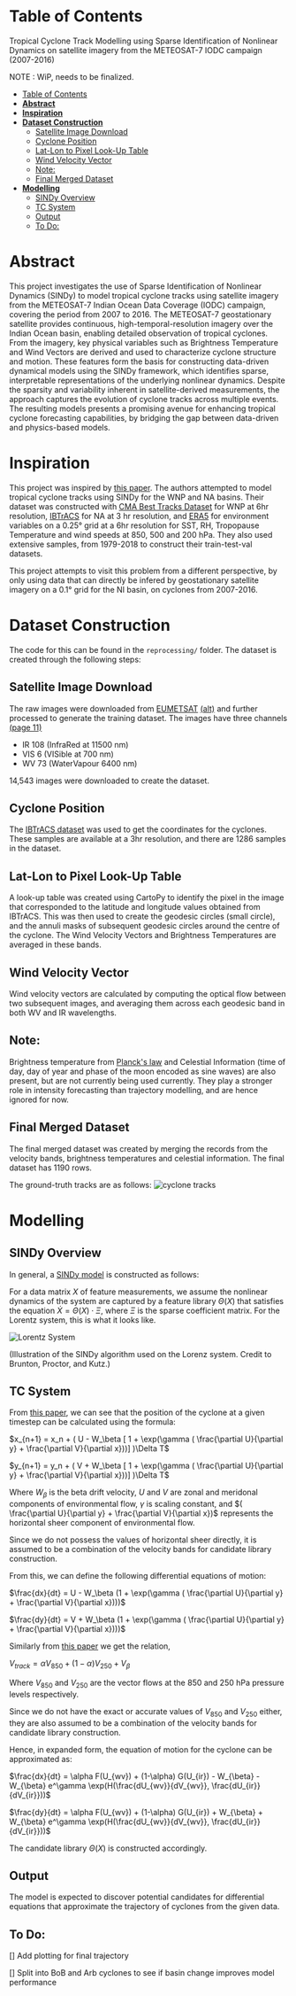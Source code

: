 # Table of Contents
Tropical Cyclone Track Modelling using Sparse Identification of Nonlinear Dynamics on satellite imagery from the METEOSAT-7 IODC campaign (2007-2016)

NOTE : WiP, needs to be finalized.

- [Table of Contents](#table-of-contents)
- [**Abstract**](#abstract)
- [**Inspiration**](#inspiration)
- [**Dataset Construction**](#dataset-construction)
  - [Satellite Image Download](#satellite-image-download)
  - [Cyclone Position](#cyclone-position)
  - [Lat-Lon to Pixel Look-Up Table](#lat-lon-to-pixel-look-up-table)
  - [Wind Velocity Vector](#wind-velocity-vector)
  - [Note:](#note)
  - [Final Merged Dataset](#final-merged-dataset)
- [**Modelling**](#modelling)
  - [SINDy Overview](#sindy-overview)
  - [TC System](#tc-system)
  - [Output](#output)
  - [To Do:](#to-do)


# **Abstract**
This project investigates the use of Sparse Identification of Nonlinear Dynamics (SINDy) to model tropical cyclone tracks using satellite imagery from the METEOSAT-7 Indian Ocean Data Coverage (IODC) campaign, covering the period from 2007 to 2016. The METEOSAT-7 geostationary satellite provides continuous, high-temporal-resolution imagery over the Indian Ocean basin, enabling detailed observation of tropical cyclones. From the imagery, key physical variables such as Brightness Temperature and Wind Vectors are derived and used to characterize cyclone structure and motion. These features form the basis for constructing data-driven dynamical models using the SINDy framework, which identifies sparse, interpretable representations of the underlying nonlinear dynamics. Despite the sparsity and variability inherent in satellite-derived measurements, the approach captures the evolution of cyclone tracks across multiple events. The resulting models presents a promising avenue for enhancing tropical cyclone forecasting capabilities, by bridging the gap between data-driven and physics-based models.

# **Inspiration**

This project was inspired by [this paper](https://www.sciencedirect.com/science/article/abs/pii/S0167610524001211). The authors attempted to model tropical cyclone tracks using SINDy for the WNP and NA basins. Their dataset was constructed with [CMA Best Tracks Dataset](https://tcdata.typhoon.org.cn/en/zjljsjj.html) for WNP at 6hr resolution, [IBTrACS](https://www.ncei.noaa.gov/products/international-best-track-archive) for NA at 3 hr resolution, and [ERA5](https://cds.climate.copernicus.eu/datasets/reanalysis-era5-single-levels?tab=overview) for environment variables on a 0.25° grid at a 6hr resolution for SST, RH, Tropopause Temperature and wind speeds at 850, 500 and 200 hPa. They also used extensive samples, from 1979-2018 to construct their train-test-val datasets.

This project attempts to visit this problem from a different perspective, by only using data that can directly be infered by geostationary satellite imagery on a 0.1° grid for the NI basin, on cyclones from 2007-2016.

# **Dataset Construction**
The code for this can be found in the `reprocessing/` folder.
The dataset is created through the following steps:

## Satellite Image Download

The raw images were downloaded from [EUMETSAT](https://data.eumetsat.int/product/EO:EUM:DAT:0081) [(alt)](https://navigator.eumetsat.int/product/EO:EUM:DAT:0081) and further processed to generate the training dataset. The images have three channels [(page 11)](https://user.eumetsat.int/s3/eup-strapi-media/pdf_mviri_fcdr_atbd_75cac1f577.pdf)

- IR 108 (InfraRed at 11500 nm)
- VIS 6 (VISible at 700 nm)
- WV 73 (WaterVapour 6400 nm)

14,543 images were downloaded to create the dataset.

## Cyclone Position

The [IBTrACS dataset](https://www.ncei.noaa.gov/data/international-best-track-archive-for-climate-stewardship-ibtracs/v04r01/access/csv/) was used to get the coordinates for the cyclones. These samples are available at a 3hr resolution, and there are 1286 samples in the dataset.

## Lat-Lon to Pixel Look-Up Table

A look-up table was created using CartoPy to identify the pixel in the image that corresponded to the latitude and longitude values obtained from IBTrACS. This was then used to create the geodesic circles (small circle), and the annuli masks of subsequent geodesic circles around the centre of the cyclone. The Wind Velocity Vectors and Brightness Temperatures are averaged in these bands.

## Wind Velocity Vector

Wind velocity vectors are calculated by computing the optical flow between two subsequent images, and averaging them across each geodesic band in both WV and IR wavelengths.

## Note:
Brightness temperature from [Planck's law](https://www-cdn.eumetsat.int/files/2020-04/pdf_ten_052556_rad2bright.pdf) and Celestial Information (time of day, day of year and phase of the moon encoded as sine waves) are also present, but are not currently being used currently. They play a stronger role in intensity forecasting than trajectory modelling, and are hence ignored for now.


## Final Merged Dataset
The final merged dataset was created by merging the records from the velocity bands, brightness temperatures and celestial information. The final dataset has 1190 rows.

The ground-truth tracks are as follows:
![cyclone tracks](assets/tracks.png)

# **Modelling**

## SINDy Overview
In general, a [SINDy model](https://www.pnas.org/doi/10.1073/pnas.1517384113) is constructed as follows:

For a data matrix $X$ of feature measurements, we assume the nonlinear dynamics of the system are captured by a feature library $\Theta(X)$ that satisfies the equation $\dot{X} = \Theta(X) \cdot \Xi$, where $\Xi$ is the sparse coefficient matrix. For the Lorentz system, this is what it looks like. 

![Lorentz System](assets/Schematic-SINDy.png)

(Illustration of the SINDy algorithm used on the Lorenz system. Credit to Brunton, Proctor, and Kutz.)


## TC System

From [this paper](https://journals.ametsoc.org/view/journals/clim/33/18/jcliD200285.xml), we can see that the position of the cyclone at a given timestep can be calculated using the formula:

$x_{n+1} = x_n + ( U - W_\beta [ 1 + \exp(\gamma ( \frac{\partial U}{\partial y} + \frac{\partial V}{\partial x}))] )\Delta T$

$y_{n+1} = y_n + ( V + W_\beta [ 1 + \exp(\gamma ( \frac{\partial U}{\partial y} + \frac{\partial V}{\partial x}))] )\Delta T$

Where $W_\beta$ is the beta drift velocity, $U$ and $V$ are zonal and meridonal components of environmental flow, $\gamma$ is scaling constant, and $( \frac{\partial U}{\partial y} + \frac{\partial V}{\partial x})$ represents the horizontal sheer component of environmental flow.

Since we do not possess the values of horizontal sheer directly, it is assumed to be a combination of the velocity bands for candidate library construction.

From this, we can define the following differential equations of motion:

$\frac{dx}{dt} = U - W_\beta (1 + \exp(\gamma  ( \frac{\partial U}{\partial y} + \frac{\partial V}{\partial x})))$

$\frac{dy}{dt} = V + W_\beta (1 + \exp(\gamma  ( \frac{\partial U}{\partial y} + \frac{\partial V}{\partial x})))$

Similarly from [this paper](https://journals.ametsoc.org/view/journals/bams/87/3/bams-87-3-299.xml) we get the relation,

$V_{track} = \alpha V_{850} + (1-\alpha) V_{250} + V_\beta$

Where $V_{850}$ and $V_{250}$ are the vector flows at the 850 and 250 hPa pressure levels respectively.

Since we do not have the exact or accurate values of $V_{850}$ and $V_{250}$ either, they are also assumed to be a combination of the velocity bands for candidate library construction.

Hence, in expanded form, the equation of motion for the cyclone can be approximated as:

$\frac{dx}{dt} = \alpha F(U_{wv}) + (1-\alpha) G(U_{ir}) - W_{\beta} - W_{\beta} e^\gamma \exp(H(\frac{dU_{wv}}{dV_{wv}}, \frac{dU_{ir}}{dV_{ir}}))$ 

$\frac{dy}{dt} = \alpha F(U_{wv}) + (1-\alpha) G(U_{ir}) + W_{\beta} + W_{\beta} e^\gamma \exp(H(\frac{dU_{wv}}{dV_{wv}}, \frac{dU_{ir}}{dV_{ir}}))$ 

The candidate library $\Theta(X)$ is constructed accordingly.

## Output

The model is expected to discover potential candidates for differential equations that approximate the trajectory of cyclones from the given data.


## To Do:

[] Add plotting for final trajectory

[] Split into BoB and Arb cyclones to see if basin change improves model performance 
